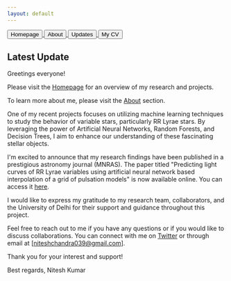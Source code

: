 ```yaml
---
layout: default
---
```

<a href="#">
  <button class="button">Homepage</button>
</a>
<a href="about.html">
  <button>About</button>
</a> <a href="update.html">
  <button>Updates</button>
</a> <a href="../Nitesh_CV.pdf">
  <button>
    My CV
  </button>
</a>

## Latest Update

Greetings everyone!

Please visit the [Homepage](index.md) for an overview of my research and projects.

To learn more about me, please visit the [About](about.md) section.

One of my recent projects focuses on utilizing machine learning techniques to study the behavior of variable stars, particularly RR Lyrae stars. By leveraging the power of Artificial Neural Networks, Random Forests, and Decision Trees, I aim to enhance our understanding of these fascinating stellar objects.

I'm excited to announce that my research findings have been published in a prestigious astronomy journal (MNRAS). The paper titled "Predicting light curves of RR Lyrae variables using artificial neural network based interpolation of a grid of pulsation models" is now available online. You can access it [here](https://arxiv.org/abs/2303.15117).

I would like to express my gratitude to my research team, collaborators, and the University of Delhi for their support and guidance throughout this project.

Feel free to reach out to me if you have any questions or if you would like to discuss collaborations. You can connect with me on [Twitter](http://www.twitter.com/astro_nitesh) or through email at [niteshchandra039@gmail.com].

Thank you for your interest and support!

Best regards,
Nitesh Kumar
